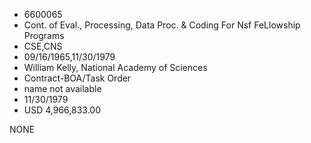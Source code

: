 * 6600065
* Cont. of Eval., Processing, Data Proc. &amp; Coding   For Nsf FeLlowship Programs
* CSE,CNS
* 09/16/1965,11/30/1979
* William Kelly, National Academy of Sciences
* Contract-BOA/Task Order
*   name not available
* 11/30/1979
* USD 4,966,833.00

NONE